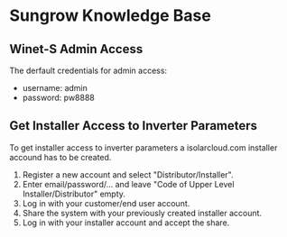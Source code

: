 # Sungrow Knowledge Base
## Winet-S Admin Access
The derfault credentials for admin access:
* username: admin
* password: pw8888

## Get Installer Access to Inverter Parameters
To get installer access to inverter parameters a isolarcloud.com installer accound has to be created.

1. Register a new account and select "Distributor/Installer".
2. Enter email/password/... and leave "Code of Upper Level Installer/Distributor" empty.
3. Log in with your customer/end user account.
4. Share the system with your previously created installer account.
5. Log in with your installer account and accept the share.
